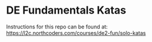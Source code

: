 # DE Fundamentals Katas

Instructions for this repo can be found at: https://l2c.northcoders.com/courses/de2-fun/solo-katas
